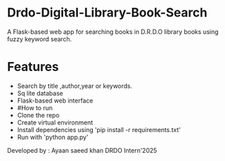 # Drdo-Digital-Library-Book-Search
A Flask-based web app for searching books in D.R.D.O library books using fuzzy keyword search.
# Features
- Search by title ,author,year or keywords.
- Sq lite database
- Flask-based web interface
- #How to run
- Clone the repo
- Create virtual environment
- Install dependencies using 'pip
  install -r requirements.txt'
-  Run with 'python app.py'
  
Developed by : Ayaan saeed khan
               DRDO Intern'2025
